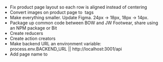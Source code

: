 - Fix product page layout so each row is aligned instead of centering
- Convert images on product page to <img/> tags
- Make everything smaller.  Update Figma.  24px -> 18px, 18px -> 14px.
- Package up common code between BOW and JW Footwear, share using an NPM package or Bit
- Create reducers
- Create action creators
- Make backend URL an environment variable: process.env.BACKEND_URL || http://localhost:3001/api
- Add page name to <title>
- Add provision for adding multiple items at once to the cart
- Add <Message> to ShowPage for when user tries to add item to cart without picking a size.  Perhaps use it for feedback that item was added to cart.
- Consider removing callback functions and promises from actions that don't need to be async
- Add functionality for remove to CartItem
- Add proptypes to everything

# Code to Share
- withAuth() in hocs/withAuth.js
- apiCall() in services/api.js
- createStore() in store/index.js
- store/actions/auth.js
- store/reducers/auth.js